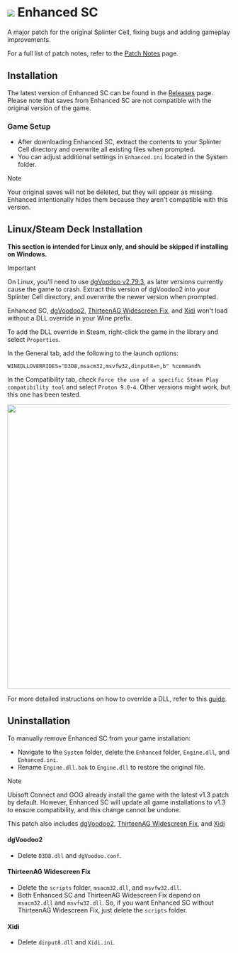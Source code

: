 # <img src="https://github.com/user-attachments/assets/c8734b07-3c22-4896-9bd3-bb448db80901"> Enhanced SC
A major patch for the original Splinter Cell, fixing bugs and adding gameplay improvements.

For a full list of patch notes, refer to the [Patch Notes](PatchNotes.md) page.

## Installation
The latest version of Enhanced SC can be found in the [Releases](https://github.com/Joshhhuaaa/EnhancedSC/releases) page. Please note that saves from Enhanced SC are not compatible with the original version of the game.

### Game Setup
- After downloading Enhanced SC, extract the contents to your Splinter Cell directory and overwrite all existing files when prompted.
- You can adjust additional settings in `Enhanced.ini` located in the System folder.

> [!NOTE]
> Your original saves will not be deleted, but they will appear as missing. Enhanced intentionally hides them because they aren't compatible with this version.

## Linux/Steam Deck Installation
**This section is intended for Linux only, and should be skipped if installing on Windows.**

> [!IMPORTANT]
> On Linux, you'll need to use [dgVoodoo v2.79.3](https://github.com/user-attachments/files/19996965/dgVoodoo2_79_3.zip), as later versions currently cause the game to crash. Extract this version of dgVoodoo2 into your Splinter Cell directory, and overwrite the newer version when prompted.

Enhanced SC, [dgVoodoo2](https://github.com/dege-diosg/dgVoodoo2), [ThirteenAG Widescreen Fix](https://github.com/ThirteenAG/WidescreenFixesPack), and [Xidi](https://github.com/samuelgr/Xidi) won't load without a DLL override in your Wine prefix.

To add the DLL override in Steam, right-click the game in the library and select `Properties`.

In the General tab, add the following to the launch options:
```
WINEDLLOVERRIDES="D3D8,msacm32,msvfw32,dinput8=n,b" %command%
```
In the Compatibility tab, check `Force the use of a specific Steam Play compatibility tool` and select `Proton 9.0-4`. Other versions might work, but this one has been tested.

<img src="https://github.com/user-attachments/assets/8082d3c8-f5bb-464a-8432-2e66e5ed803e" width="640"/>

For more detailed instructions on how to override a DLL, refer to this [guide](https://cookieplmonster.github.io/setup-instructions/#proton-wine).

## Uninstallation
To manually remove Enhanced SC from your game installation:
- Navigate to the `System` folder, delete the `Enhanced` folder, `Engine.dll`, and `Enhanced.ini`.
- Rename `Engine.dll.bak` to `Engine.dll` to restore the original file.

> [!NOTE]
> Ubisoft Connect and GOG already install the game with the latest v1.3 patch by default. However, Enhanced SC will update all game installations to v1.3 to ensure compatibility, and this change cannot be undone.

This patch also includes [dgVoodoo2](https://github.com/dege-diosg/dgVoodoo2), [ThirteenAG Widescreen Fix](https://github.com/ThirteenAG/WidescreenFixesPack), and [Xidi](https://github.com/samuelgr/Xidi)

#### dgVoodoo2
- Delete `D3D8.dll` and `dgVoodoo.conf`.

#### ThirteenAG Widescreen Fix
- Delete the `scripts` folder, `msacm32.dll`, and `msvfw32.dll`.
- Both Enhanced SC and ThirteenAG Widescreen Fix depend on `msacm32.dll` and `msvfw32.dll`. So, if you want Enhanced SC without ThirteenAG Widescreen Fix, just delete the `scripts` folder.

#### Xidi
- Delete `dinput8.dll` and `Xidi.ini`.
